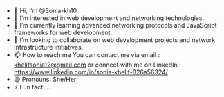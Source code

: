 - 👋 Hi, I’m @Sonia-kh10
- 👀 I’m interested in web development and networking technologies.
- 🌱 I’m currently learning advanced networking protocols and JavaScript frameworks for web development.
- 💞️ I’m looking to collaborate on web development projects and network infrastructure initiatives.
- 📫 How to reach me You can contact me via email : khelifsonia12@gmail.com  or connect with me on LinkedIn : https://www.linkedin.com/in/sonia-khelif-826a56324/
- 😄 Pronouns: She/Her
- ⚡ Fun fact: ...

<!---
Sonia-kh10/Sonia-kh10 is a ✨ special ✨ repository because its `README.md` (this file) appears on your GitHub profile.
You can click the Preview link to take a look at your changes.
--->
